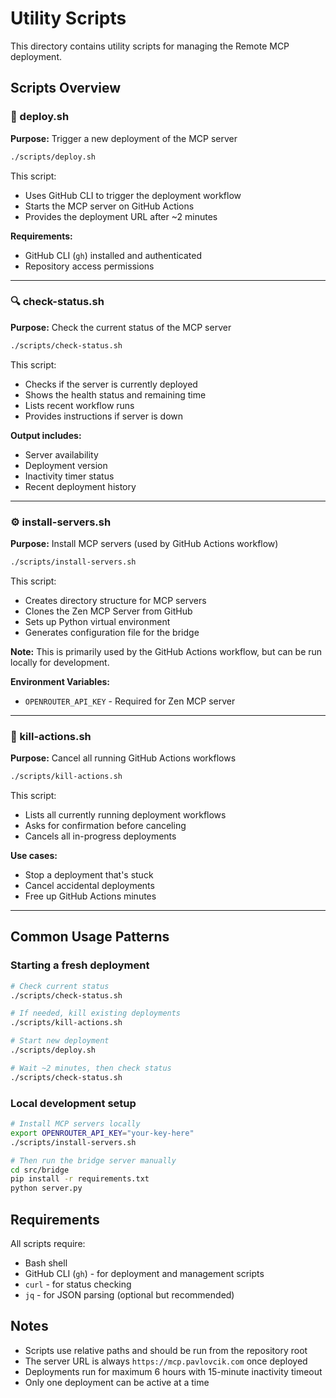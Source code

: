 # Utility Scripts

This directory contains utility scripts for managing the Remote MCP deployment.

## Scripts Overview

### 🚀 deploy.sh
**Purpose:** Trigger a new deployment of the MCP server

```bash
./scripts/deploy.sh
```

This script:
- Uses GitHub CLI to trigger the deployment workflow
- Starts the MCP server on GitHub Actions
- Provides the deployment URL after ~2 minutes

**Requirements:**
- GitHub CLI (`gh`) installed and authenticated
- Repository access permissions

---

### 🔍 check-status.sh
**Purpose:** Check the current status of the MCP server

```bash
./scripts/check-status.sh
```

This script:
- Checks if the server is currently deployed
- Shows the health status and remaining time
- Lists recent workflow runs
- Provides instructions if server is down

**Output includes:**
- Server availability
- Deployment version
- Inactivity timer status
- Recent deployment history

---

### ⚙️ install-servers.sh
**Purpose:** Install MCP servers (used by GitHub Actions workflow)

```bash
./scripts/install-servers.sh
```

This script:
- Creates directory structure for MCP servers
- Clones the Zen MCP Server from GitHub
- Sets up Python virtual environment
- Generates configuration file for the bridge

**Note:** This is primarily used by the GitHub Actions workflow, but can be run locally for development.

**Environment Variables:**
- `OPENROUTER_API_KEY` - Required for Zen MCP server

---

### 🛑 kill-actions.sh
**Purpose:** Cancel all running GitHub Actions workflows

```bash
./scripts/kill-actions.sh
```

This script:
- Lists all currently running deployment workflows
- Asks for confirmation before canceling
- Cancels all in-progress deployments

**Use cases:**
- Stop a deployment that's stuck
- Cancel accidental deployments
- Free up GitHub Actions minutes

---

## Common Usage Patterns

### Starting a fresh deployment
```bash
# Check current status
./scripts/check-status.sh

# If needed, kill existing deployments
./scripts/kill-actions.sh

# Start new deployment
./scripts/deploy.sh

# Wait ~2 minutes, then check status
./scripts/check-status.sh
```

### Local development setup
```bash
# Install MCP servers locally
export OPENROUTER_API_KEY="your-key-here"
./scripts/install-servers.sh

# Then run the bridge server manually
cd src/bridge
pip install -r requirements.txt
python server.py
```

## Requirements

All scripts require:
- Bash shell
- GitHub CLI (`gh`) - for deployment and management scripts
- `curl` - for status checking
- `jq` - for JSON parsing (optional but recommended)

## Notes

- Scripts use relative paths and should be run from the repository root
- The server URL is always `https://mcp.pavlovcik.com` once deployed
- Deployments run for maximum 6 hours with 15-minute inactivity timeout
- Only one deployment can be active at a time